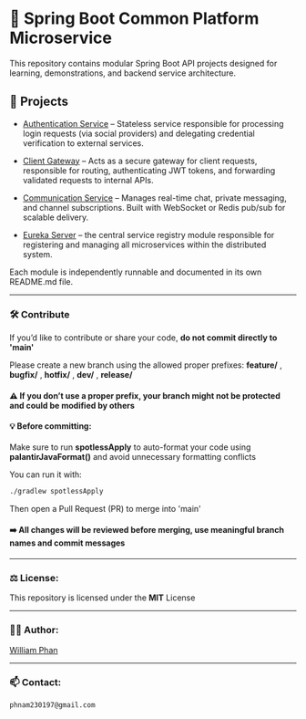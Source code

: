 # 🔧 Spring Boot Common Platform Microservice

This repository contains modular Spring Boot API projects designed for learning, demonstrations, and backend service architecture.

## 📁 Projects

- [Authentication Service](./authentication-service) – Stateless service responsible for processing login requests (via social providers) and delegating credential verification to external services.
  
- [Client Gateway](./client-gateway) – Acts as a secure gateway for client requests, responsible for routing, authenticating JWT tokens, and forwarding validated requests to internal APIs.

- [Communication Service](./communication-service) – Manages real-time chat, private messaging, and channel subscriptions. Built with WebSocket or Redis pub/sub for scalable delivery.

- [Eureka Server](./eureka-server) – the central service registry module responsible for registering and managing all microservices within the distributed system.

Each module is independently runnable and documented in its own README.md file.

---

### 🛠 Contribute

If you’d like to contribute or share your code, **do not commit directly to 'main'**

Please create a new branch using the allowed proper prefixes: **feature/** , **bugfix/** , **hotfix/** , **dev/** , **release/**

#### ⚠️ If you don’t use a proper prefix, your branch might not be protected and could be modified by others

#### 💡 Before committing:
Make sure to run **spotlessApply** to auto-format your code using **palantirJavaFormat()** and avoid unnecessary formatting conflicts

You can run it with:
```bash
./gradlew spotlessApply
```

Then open a Pull Request (PR) to merge into 'main'

#### ➡️ All changes will be reviewed before merging, use meaningful branch names and commit messages

---

### ⚖️ License:
This repository is licensed under the **MIT** License

---

### 🧑‍💻 Author:
[William Phan](https://github.com/wliamp)

---

### 📫 Contact:
`phnam230197@gmail.com`


